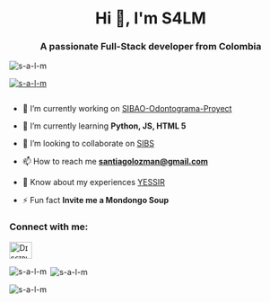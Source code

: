<h1 align="center">Hi 👋, I'm S4LM</h1>
<h3 align="center">A passionate Full-Stack developer from Colombia</h3>

<p align="left"> <img src="https://komarev.com/ghpvc/?username=s-a-l-m&label=Profile%20views&color=0e75b6&style=flat" alt="s-a-l-m" /> </p>

<p align="left"> <a href="https://github.com/ryo-ma/github-profile-trophy"><img src="https://github-profile-trophy.vercel.app/?username=s-a-l-m" alt="s-a-l-m" /></a> </p>

<p align="left"> <a href="https://twitter.com/" target="blank"><img src="https://img.shields.io/twitter/follow/?logo=twitter&style=for-the-badge" alt="" /></a> </p>

- 🔭 I’m currently working on [SIBAO-Odontograma-Proyect](https://github.com/S-A-L-M/SIBAO-Odontograma-Proyect.git)

- 🌱 I’m currently learning **Python, JS, HTML 5**

- 👯 I’m looking to collaborate on [SIBS](https://github.com/winsignares/SIBS.git)

- 📫 How to reach me **santiagolozman@gmail.com**

- 📄 Know about my experiences [YESSIR](YESSIR)

- ⚡ Fun fact **Invite me a Mondongo Soup**

<h3 align="left">Connect with me:</h3>
<p align="left">
<a href="https://discord.gg/Dɪsᴄɪᴘʟᴇツ#8034" target="blank"><img align="center" src="https://raw.githubusercontent.com/rahuldkjain/github-profile-readme-generator/master/src/images/icons/Social/discord.svg" alt="Dɪsᴄɪᴘʟᴇツ#8034" height="30" width="40" /></a>
</p>


<p><img align="left" src="https://github-readme-stats.vercel.app/api/top-langs?username=s-a-l-m&show_icons=true&locale=en&layout=compact" alt="s-a-l-m" /></p>

<p>&nbsp;<img align="center" src="https://github-readme-stats.vercel.app/api?username=s-a-l-m&show_icons=true&locale=en" alt="s-a-l-m" /></p>

<p><img align="center" src="https://github-readme-streak-stats.herokuapp.com/?user=s-a-l-m&" alt="s-a-l-m" /></p>
